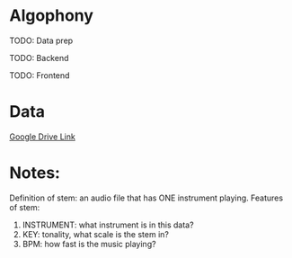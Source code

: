 # Algophony

TODO: Data prep

TODO: Backend

TODO: Frontend

# Data

[Google Drive Link](https://drive.google.com/drive/folders/1YGPTS1tKCzmGRIwc5OH8ZK4VTq-P13it?usp=drive_link)

# Notes:
Definition of stem: an audio file that has ONE instrument playing.
Features of stem:
1) INSTRUMENT: what instrument is in this data?
2) KEY: tonality, what scale is the stem in?
3) BPM: how fast is the music playing? 
